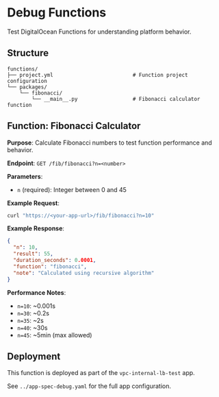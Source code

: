 # Debug Functions

Test DigitalOcean Functions for understanding platform behavior.

## Structure

```
functions/
├── project.yml                          # Function project configuration
└── packages/
    └── fibonacci/
        └── __main__.py                  # Fibonacci calculator function
```

## Function: Fibonacci Calculator

**Purpose**: Calculate Fibonacci numbers to test function performance and behavior.

**Endpoint**: `GET /fib/fibonacci?n=<number>`

**Parameters**:
- `n` (required): Integer between 0 and 45

**Example Request**:
```bash
curl "https://<your-app-url>/fib/fibonacci?n=10"
```

**Example Response**:
```json
{
  "n": 10,
  "result": 55,
  "duration_seconds": 0.0001,
  "function": "fibonacci",
  "note": "Calculated using recursive algorithm"
}
```

**Performance Notes**:
- `n=10`: ~0.001s
- `n=30`: ~0.2s
- `n=35`: ~2s
- `n=40`: ~30s
- `n=45`: ~5min (max allowed)

## Deployment

This function is deployed as part of the `vpc-internal-lb-test` app.

See `../app-spec-debug.yaml` for the full app configuration.
